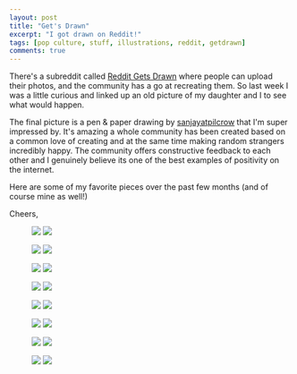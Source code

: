 ```yaml
---
layout: post
title: "Get's Drawn"
excerpt: "I got drawn on Reddit!"
tags: [pop culture, stuff, illustrations, reddit, getdrawn]
comments: true
---
```

There's a subreddit called [Reddit Gets Drawn](https://www.reddit.com/r/redditgetsdrawn/) where people can upload their photos, and the community has a go at recreating them. So last week I was a little curious and linked up an old picture of my daughter and I to see what would happen. 

The final picture is a pen & paper drawing by [sanjayatpilcrow](https://www.reddit.com/user/sanjayatpilcrow) that I'm super impressed by. It's amazing a whole community has been created based on a common love of creating and at the same time making random strangers incredibly happy. The community offers constructive feedback to each other and I genuinely believe its one of the best examples of positivity on the internet.

Here are some of my favorite pieces over the past few months (and of course mine as well!)

Cheers,

<figure>
	<img src="/images/posts/2016/drawn-1a.jpg">
	<img src="/images/posts/2016/drawn-1b.jpg">
</figure>

<figure>
	<img src="/images/posts/2016/drawn-2a.jpg">
	<img src="/images/posts/2016/drawn-2b.jpg">
</figure>

<figure>
	<img src="/images/posts/2016/drawn-3a.jpg">
	<img src="/images/posts/2016/drawn-3b.jpg">
</figure>

<figure>
	<img src="/images/posts/2016/drawn-4a.jpg">
	<img src="/images/posts/2016/drawn-4b.jpg">
</figure>

<figure>
	<img src="/images/posts/2016/drawn-5a.jpg">
	<img src="/images/posts/2016/drawn-5b.jpg">
</figure>

<figure>
	<img src="/images/posts/2016/drawn-6a.jpg">
	<img src="/images/posts/2016/drawn-6b.jpg">
</figure>

<figure>
	<img src="/images/posts/2016/drawn-7a.jpg">
	<img src="/images/posts/2016/drawn-7b.jpg">
</figure>

<figure>
	<img src="/images/posts/2016/drawn-8a.jpg">
	<img src="/images/posts/2016/drawn-8b.jpg">
</figure>